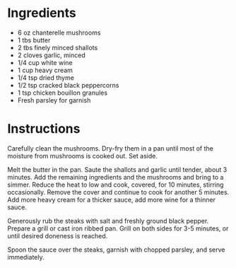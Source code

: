 # Ingredients
- 6 oz chanterelle mushrooms
- 1 tbs butter
- 2 tbs finely minced shallots
- 2 cloves garlic, minced
- 1/4 cup white wine
- 1 cup heavy cream
- 1/4 tsp dried thyme
- 1/2 tsp cracked black peppercorns
- 1 tsp chicken bouillon granules
- Fresh parsley for garnish


# Instructions
Carefully clean the mushrooms. Dry-fry them in a pan until most of the moisture from mushrooms is cooked out. Set aside.

Melt the butter in the pan. Saute the shallots and garlic until tender, about 3 minutes. Add the remaining ingredients and the mushrooms and bring to a simmer. Reduce the heat to low and cook, covered, for 10 minutes, stirring occasionally. Remove the cover and continue to cook for another 5 minutes. Add more heavy cream for a thicker sauce, add more wine for a thinner sauce.

Generously rub the steaks with salt and freshly ground black pepper. Prepare a grill or cast iron ribbed pan. Grill on both sides for 3-5 minutes, or until desired doneness is reached.

Spoon the sauce over the steaks, garnish with chopped parsley, and serve immediately.
